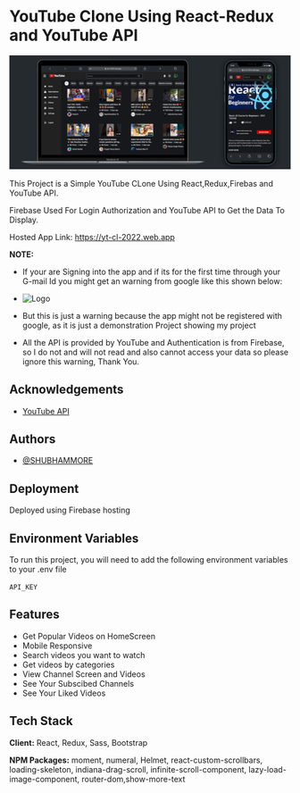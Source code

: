 # YouTube Clone Using React-Redux and YouTube API

![Logo](./public/ytcl.png)

This Project is a Simple YouTube CLone Using React,Redux,Firebas and YouTube API.

Firebase Used For Login Authorization and YouTube API to Get the Data To Display.

Hosted App Link: <https://yt-cl-2022.web.app>

**NOTE:**

- If your are Signing into the app and if its for the first time through your G-mail Id you might get an warning from google like this shown below:

- ![Logo](https://i.stack.imgur.com/xROQ1.png)

- But this is just a warning because the app might not be registered with google, as it is just a demonstration Project showing my project

- All the API is provided by YouTube and Authentication is from Firebase, so I do not and will not read and also cannot access your data so please ignore this warning, Thank You.

## Acknowledgements

- [YouTube API](https://developers.google.com/youtube/v3/docs)

## Authors

- [@SHUBHAMMORE](https://github.com/more1251)

## Deployment

Deployed using Firebase hosting

## Environment Variables

To run this project, you will need to add the following environment variables to your .env file

`API_KEY`

## Features

- Get Popular Videos on HomeScreen
- Mobile Responsive
- Search videos you want to watch
- Get videos by categories
- View Channel Screen and Videos
- See Your Subscibed Channels
- See Your Liked Videos

## Tech Stack

**Client:** React, Redux, Sass, Bootstrap

**NPM Packages:** moment, numeral, Helmet, react-custom-scrollbars, loading-skeleton, indiana-drag-scroll, infinite-scroll-component, lazy-load-image-component, router-dom,show-more-text
